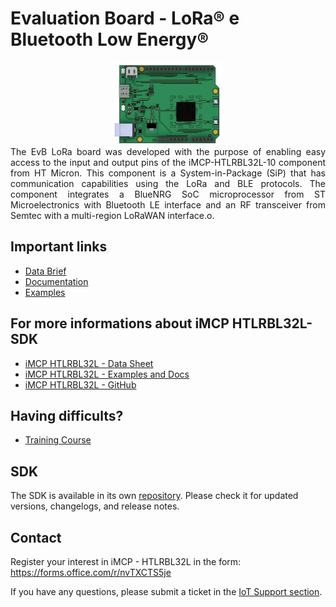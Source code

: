 # Evaluation Board - LoRa® e Bluetooth Low Energy®
<div align="center">
  <img src='/docs/images/evb-lora.png' id="topology" height="35%" width="35%"/>
</div
<br>
<div align="justify">
  The EvB LoRa board was developed with the purpose of enabling easy access to the input and output pins of the iMCP-HTLRBL32L-10 component from HT Micron. This component is a System-in-Package (SiP) that has communication capabilities using the LoRa and BLE protocols. The component integrates a BlueNRG SoC microprocessor from ST Microelectronics with Bluetooth LE interface and an RF transceiver from Semtec with a multi-region LoRaWAN interface.o.
</div>

## Important links

* [Data Brief](https://github.com/Hana-Electronics/EVB-LoRaWAN-HTLRBL32L/blob/main/docs/datacheets/EvB%20LoRa.pdf)
* [Documentation](https://github.com/Hana-Electronics/EVB-LoRaWAN-HTLRBL32L/tree/main/docs)
* [Examples](https://github.com/Hana-Electronics/EVB-LoRaWAN-HTLRBL32L/tree/main/examples)

## For more informations about iMCP HTLRBL32L-SDK 

* [iMCP HTLRBL32L - Data Sheet](https://github.com/htmicron/htlrbl32l/blob/documents/HTLRBL32L-Datasheet/DS002%20Rev.00%20-%20Datasheet%20HTLRBL32L-xx.pdf)
* [iMCP HTLRBL32L - Examples and Docs](https://github.com/htmicron/htlrbl32l/tree/SDK)
* [iMCP HTLRBL32L - GitHub](https://github.com/htmicron/htlrbl32l)

## Having difficults?   
* [Training Course](https://hanaelectronics.com.br/capacitacao/)

## SDK
The SDK is available in its own [repository](https://github.com/Hana-Electronics/HE-HTLRBL32L-SDK). Please check it for updated versions, changelogs, and release notes.

## Contact

Register your interest in iMCP - HTLRBL32L in the form: https://forms.office.com/r/nvTXCTS5je

If you have any questions, please submit a ticket in the [IoT Support section](https://htmicron.com.br/contato/).


